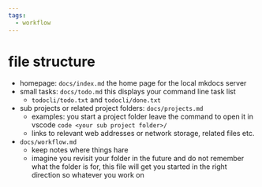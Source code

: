 ```yaml
---
tags:
  - workflow 
---
```

# file structure

- homepage: `docs/index.md` the home page for the local mkdocs server
- small tasks: `docs/todo.md`  this displays your command line task list
  - `todocli/todo.txt` and `todocli/done.txt`
- sub projects or related project folders: `docs/projects.md`  
  - examples: you start a project folder leave the command to open it in vscode `code <your sub project folder>/`
  - links to relevant web addresses or network storage, related files etc.
- `docs/workflow.md`
  - keep notes where things hare
  - imagine you revisit your folder in the future and do not remember what the folder is for, this file will get you started in the right direction so whatever you work on
